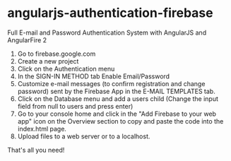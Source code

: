 # angularjs-authentication-firebase
Full E-mail and Password Authentication System with AngularJS and AngularFire 2

1. Go to firebase.google.com
2. Create a new project
3. Click on the Authentication menu
4. In the SIGN-IN METHOD tab Enable Email/Password
5. Customize e-mail messages (to confirm registration and change password) sent by the Firebase App in the E-MAIL TEMPLATES tab.
5. Click on the Database menu and add a users child (Change the input field from null to users and press enter)
6. Go to your console home and click in the "Add Firebase to your web app" icon on the Overview section to copy and paste the code into the index.html page.
7. Upload files to a web server or to a localhost.

That's all you need!



